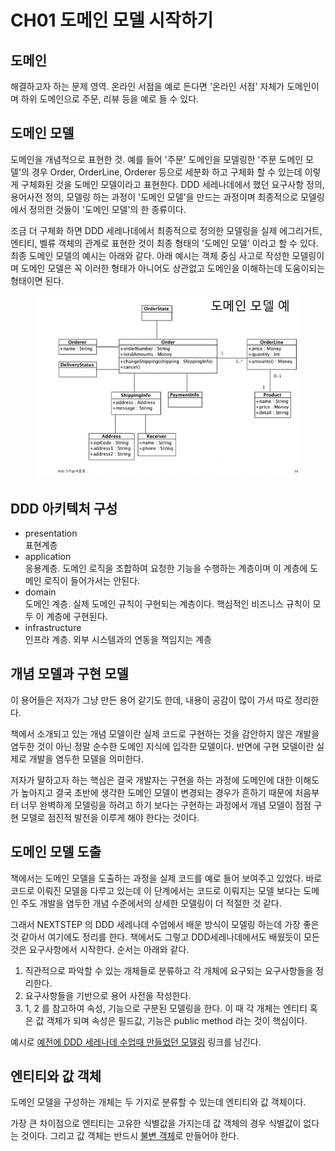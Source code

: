 # CH01 도메인 모델 시작하기

## 도메인

해결하고자 하는 문제 영역. 온라인 서점을 예로 든다면 '온라인 서점' 자체가 도메인이며 하위 도메인으로 주문, 리뷰 등을 예로 들 수 있다.



## 도메인 모델

도메인을 개념적으로 표현한 것. 예를 들어 '주문' 도메인을 모델링한 '주문 도메인 모델'의 경우 Order, OrderLine, Orderer 등으로 세분화 하고 구체화 할 수 있는데 이렇게 구체화된 것을 도메인 모델이라고 표현한다. DDD 세레나데에서 했던 요구사항 정의, 용어사전 정의, 모델링 하는 과정이 '도메인 모델'을 만드는 과정이며 최종적으로 모델링에서 정의한 것들이 '도메인 모델'의 한 종류이다.

조금 더 구체화 하면 DDD 세레나데에서 최종적으로 정의한 모델링을 실제 에그리거트, 엔티티, 벨류 객체의 관계로 표현한 것이 최종 형태의 '도메인 모델' 이라고 할 수 있다. 최종 도메인 모델의 예시는 아래와 같다. 아래 예시는 객체 중심 사고로 작성한 모델링이며 도메인 모델은 꼭 이러한 형태가 아니어도 상관없고 도메인을 이해하는데 도움이되는 형태이면 된다.

<figure><img src="../../.gitbook/assets/image (1).png" alt=""><figcaption></figcaption></figure>



## DDD 아키텍처 구성

* presentation\
  표현계층
* application\
  응용계층. 도메인 로직을 조합하여 요청한 기능을 수행하는 계층이며 이 계층에 도메인 로직이 들어가서는 안된다.
* domain\
  도메인 계층. 실제 도메인 규칙이 구현되는 계층이다. 핵심적인 비즈니스 규칙이 모두 이 계층에 구현된다.
* infrastructure\
  인프라 계층. 외부 시스템과의 연동을 책임지는 계층



## 개념 모델과 구현 모델

이 용어들은 저자가 그냥 만든 용어 같기도 한데, 내용이 공감이 많이 가서 따로 정리한다.

책에서 소개되고 있는 개념 모델이란 실제 코드로 구현하는 것을 감안하지 않은 개발을 염두한 것이 아닌 정말 순수한 도메인 지식에 입각한 모델이다. 반면에 구현 모델이란 실제로 개발을 염두한 모델을 의미한다.

저자가 말하고자 하는 핵심은 결국 개발자는 구현을 하는 과정에 도메인에 대한 이해도가 높아지고 결국 초반에 생각한 도메인 모델이 변경되는 경우가 흔하기 때문에 처음부터 너무 완벽하게 모델링을 하려고 하기 보다는 구현하는 과정에서 개념 모델이 점점 구현 모델로 점진적 발전을 이루게 해야 한다는 것이다.



## 도메인 모델 도출

책에서는 도메인 모델을 도출하는 과정을 실제 코드를 예로 들어 보여주고 있었다. 바로 코드로 이뤄진 모델을 다루고 있는데 이 단계에서는 코드로 이뤄지는 모델 보다는 도메인 주도 개발을 염두한 개념 수준에서의 상세한 모델링이 더 적절한 것 같다.

그래서 NEXTSTEP 의 DDD 세레나데 수업에서 배운 방식이 모델링 하는데 가장 좋은 것 같아서 여기에도 정리를 한다. 책에서도 그렇고 DDD세레나데에서도 배웠듯이 모든 것은 요구사항에서 시작한다. 순서는 아래와 같다.

1. 직관적으로 파악할 수 있는 개체들로 분류하고 각 개체에 요구되는 요구사항들을 정리한다.
2. 요구사항들을 기반으로 용어 사전을 작성한다.
3. 1, 2 를 참고하여 속성, 기능으로 구분된 모델링을 한다. 이 때 각 개체는 엔티티 혹은 값 객체가 되며 속성은 필드값, 기능은 public method 라는 것이 핵심이다.

예시로 [예전에 DDD 세레나데 수업때 만들었던 모델링](https://github.com/fistkim101/ddd-strategic-design/tree/fistkim101) 링크를 남긴다.



## 엔티티와 값 객체

도메인 모델을 구성하는 개체는 두 가지로 분류할 수 있는데 엔티티와 값 객체이다.

가장 큰 차이점으로 엔티티는 고유한 식별값을 가지는데 값 객체의 경우 식별값이 없다는 것이다. 그리고 값 객체는 반드시 [불변 객체](https://devoong2.tistory.com/entry/Java-%EB%B6%88%EB%B3%80-%EA%B0%9D%EC%B2%B4Immutable-Object-%EC%97%90-%EB%8C%80%ED%95%B4-%EC%95%8C%EC%95%84%EB%B3%B4%EC%9E%90)로 만들어야 한다.
